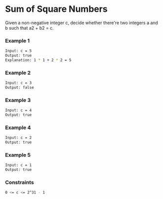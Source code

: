 # Sum of Square Numbers

Given a non-negative integer c, decide whether there're two integers a and b such that a2 + b2 = c.

### Example 1
```sh
Input: c = 5
Output: true
Explanation: 1 * 1 + 2 * 2 = 5
```

### Example 2
```sh
Input: c = 3
Output: false
```

### Example 3
```sh
Input: c = 4
Output: true
```

### Example 4
```sh
Input: c = 2
Output: true
```

### Example 5
```sh
Input: c = 1
Output: true
```

### Constraints
```sh
0 <= c <= 2^31 - 1
```
